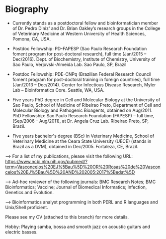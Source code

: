 # Biography

* Currently stands as a postdoctoral fellow and bioinformatician member of Dr. Pedro Diniz' and Dr. Brian Oakley’s research groups in the College of Veterinary Medicine at Western University of Health Sciences, Pomona, CA, USA.

* Postdoc Fellowship: PD-FAPESP (Sao Paulo Research Foundation foment program for post-doctoral research), full time (Jan/2015 – Dec/2016). Dept. of Biochemistry, Institute of Chemistry, University of Sao Paulo, Verjovski-Almeida Lab. Sao Paulo, SP, Brazil

* Postdoc Fellowship: PDE-CNPq (Brazilian Federal Research Council foment program for post-doctoral training in foreign countries), full time (Jan/2013 – Dec/2014). Center for Infectious Disease Research, Myler Lab – Bioinformatics Core. Seattle, WA, USA.

* Five years PhD degree in Cell and Molecular Biology at the University of Sao Paulo, School of Medicine of Ribeirao Preto, Department of Cell and Molecular Biology and Pathogenic Bioagents, obtained on Aug/2011.
PhD Fellowship: Sao Paulo Research Foundation (FAPESP) – full time, (Sep/2006 – Aug/2011), at Dr. Angela Cruz Lab. Ribeirao Preto, SP, Brazil.

* Five years bachelor's degree (BSc) in Veterinary Medicine, School of Veterinary Medicine at the Ceara State University (UECE) (stands in Brazil as a DVM), obtained in Dec/2005. Fortaleza, CE, Brazil.

--> For a list of my publications, please visit the following URL: 
https://www.ncbi.nlm.nih.gov/pubmed/?term=Vasconcelos%20EJ%5Bau%5D%20OR%20Rosas%20de%20Vasconcelos%20EJ%5Bau%5D%20AND%202005:2017%5Bedat%5D

--> Ad-hoc reviewer of the following journals: BMC Research Notes; BMC Bioinformatics; Vaccine; Journal of Biomedical Informatics; Infection, Genetics and Evolution.

--> Bioinformatics analyst programming in both PERL and R languages and Unix/Shell proficient.

Please see my CV (attached to this branch) for more details.

Hobby: Playing samba, bossa and smooth jazz on acoustic guitars and electric basses.
